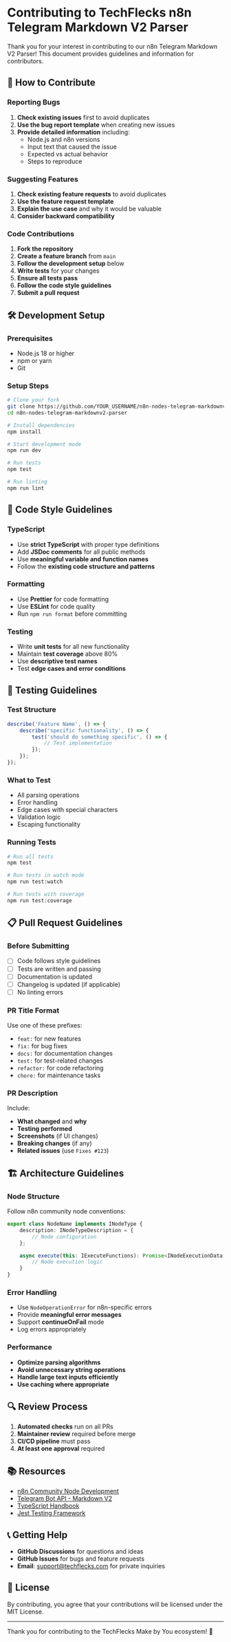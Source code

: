 # Contributing to TechFlecks n8n Telegram Markdown V2 Parser

Thank you for your interest in contributing to our n8n Telegram Markdown V2 Parser! This document provides guidelines and information for contributors.

## 🌟 How to Contribute

### Reporting Bugs

1. **Check existing issues** first to avoid duplicates
2. **Use the bug report template** when creating new issues
3. **Provide detailed information** including:
   - Node.js and n8n versions
   - Input text that caused the issue
   - Expected vs actual behavior
   - Steps to reproduce

### Suggesting Features

1. **Check existing feature requests** to avoid duplicates
2. **Use the feature request template**
3. **Explain the use case** and why it would be valuable
4. **Consider backward compatibility**

### Code Contributions

1. **Fork the repository**
2. **Create a feature branch** from `main`
3. **Follow the development setup** below
4. **Write tests** for your changes
5. **Ensure all tests pass**
6. **Follow the code style guidelines**
7. **Submit a pull request**

## 🛠️ Development Setup

### Prerequisites

- Node.js 18 or higher
- npm or yarn
- Git

### Setup Steps

```bash
# Clone your fork
git clone https://github.com/YOUR_USERNAME/n8n-nodes-telegram-markdownv2-parser.git
cd n8n-nodes-telegram-markdownv2-parser

# Install dependencies
npm install

# Start development mode
npm run dev

# Run tests
npm test

# Run linting
npm run lint
```

## 📝 Code Style Guidelines

### TypeScript

- Use **strict TypeScript** with proper type definitions
- Add **JSDoc comments** for all public methods
- Use **meaningful variable and function names**
- Follow the **existing code structure and patterns**

### Formatting

- Use **Prettier** for code formatting
- Use **ESLint** for code quality
- Run `npm run format` before committing

### Testing

- Write **unit tests** for all new functionality
- Maintain **test coverage** above 80%
- Use **descriptive test names**
- Test **edge cases and error conditions**

## 🧪 Testing Guidelines

### Test Structure

```typescript
describe('Feature Name', () => {
	describe('specific functionality', () => {
		test('should do something specific', () => {
			// Test implementation
		});
	});
});
```

### What to Test

- All parsing operations
- Error handling
- Edge cases with special characters
- Validation logic
- Escaping functionality

### Running Tests

```bash
# Run all tests
npm test

# Run tests in watch mode
npm run test:watch

# Run tests with coverage
npm run test:coverage
```

## 📋 Pull Request Guidelines

### Before Submitting

- [ ] Code follows style guidelines
- [ ] Tests are written and passing
- [ ] Documentation is updated
- [ ] Changelog is updated (if applicable)
- [ ] No linting errors

### PR Title Format

Use one of these prefixes:

- `feat:` for new features
- `fix:` for bug fixes
- `docs:` for documentation changes
- `test:` for test-related changes
- `refactor:` for code refactoring
- `chore:` for maintenance tasks

### PR Description

Include:

- **What changed** and **why**
- **Testing performed**
- **Screenshots** (if UI changes)
- **Breaking changes** (if any)
- **Related issues** (use `Fixes #123`)

## 🏗️ Architecture Guidelines

### Node Structure

Follow n8n community node conventions:

```typescript
export class NodeName implements INodeType {
	description: INodeTypeDescription = {
		// Node configuration
	};

	async execute(this: IExecuteFunctions): Promise<INodeExecutionData[][]> {
		// Node execution logic
	}
}
```

### Error Handling

- Use `NodeOperationError` for n8n-specific errors
- Provide **meaningful error messages**
- Support **continueOnFail** mode
- Log errors appropriately

### Performance

- **Optimize parsing algorithms**
- **Avoid unnecessary string operations**
- **Handle large text inputs efficiently**
- **Use caching where appropriate**

## 🔍 Review Process

1. **Automated checks** run on all PRs
2. **Maintainer review** required before merge
3. **CI/CD pipeline** must pass
4. **At least one approval** required

## 📚 Resources

- [n8n Community Node Development](https://docs.n8n.io/integrations/community-nodes/creating-community-nodes/)
- [Telegram Bot API - Markdown V2](https://core.telegram.org/bots/api#markdownv2-style)
- [TypeScript Handbook](https://www.typescriptlang.org/docs/)
- [Jest Testing Framework](https://jestjs.io/docs/getting-started)

## 📞 Getting Help

- **GitHub Discussions** for questions and ideas
- **GitHub Issues** for bugs and feature requests
- **Email**: support@techflecks.com for private inquiries

## 📄 License

By contributing, you agree that your contributions will be licensed under the MIT License.

---

Thank you for contributing to the TechFlecks Make by You ecosystem! 🚀
